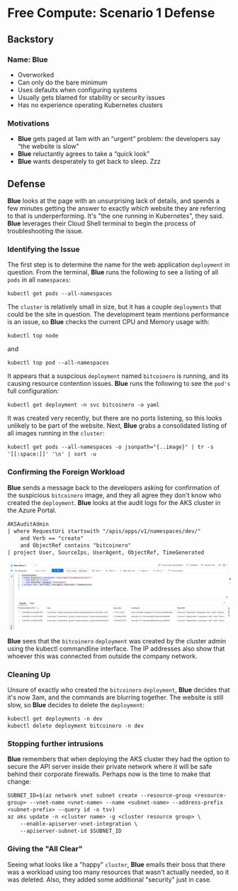 # Free Compute: Scenario 1 Defense

## Backstory

### Name: __Blue__

* Overworked
* Can only do the bare minimum
* Uses defaults when configuring systems
* Usually gets blamed for stability or security issues
* Has no experience operating Kubernetes clusters

### Motivations

* __Blue__ gets paged at 1am with an “urgent” problem: the developers say “the website is slow”
* __Blue__ reluctantly agrees to take a “quick look”
* __Blue__ wants desperately to get back to sleep. Zzz

## Defense

__Blue__ looks at the page with an unsurprising lack of details, and spends a few minutes getting the answer to exactly _which_ website they are referring to that is underperforming.  It's "the one running in Kubernetes", they said.  __Blue__ leverages their Cloud Shell terminal to begin the process of troubleshooting the issue.

### Identifying the Issue

The first step is to determine the name for the web application `deployment` in question.  From the terminal, __Blue__ runs the following to see a listing of all `pods` in all `namespaces`:

```console
kubectl get pods --all-namespaces
```

The `cluster` is relatively small in size, but it has a couple `deployments` that could be the site in question.  The development team mentions performance is an issue, so __Blue__ checks the current CPU and Memory usage with:

```console
kubectl top node
```

and

```console
kubectl top pod --all-namespaces
```

It appears that a suspcious `deployment` named `bitcoinero` is running, and its causing resource contention issues.  __Blue__ runs the following to see the `pod's` full configuration:

```console
kubectl get deployment -n svc bitcoinero -o yaml
```

It was created very recently, but there are no ports listening, so this looks unlikely to be part of the website.  Next, __Blue__ grabs a consolidated listing of all images running in the `cluster`:

```console
kubectl get pods --all-namespaces -o jsonpath="{..image}" | tr -s '[[:space:]]' '\n' | sort -u
```

### Confirming the Foreign Workload

__Blue__ sends a message back to the developers asking for confirmation of the suspicious `bitcoinero` image, and they all agree they don't know who created the `deployment`. __Blue__ looks at the audit logs for the AKS cluster in the Azure Portal.
```kql
AKSAuditAdmin
| where RequestUri startswith "/apis/apps/v1/namespaces/dev/" 
    and Verb == "create" 
    and ObjectRef contains "bitcoinero"
| project User, SourceIps, UserAgent, ObjectRef, TimeGenerated
```
![Audit logs showing the bitcoinero deployment was created from command line by someone with admin credentials](img/defense-1-auditlogs.png)

__Blue__ sees that the `bitcoinero` `deployment` was created by the cluster admin using the kubectl commandline interface. The IP addresses also show that whoever this was connected from outside the company network.

### Cleaning Up

Unsure of exactly _who_ created the `bitcoinero` `deployment`, __Blue__ decides that it's now 3am, and the commands are blurring together.  The website is still slow, so __Blue__ decides to  delete the `deployment`:

```console
kubectl get deployments -n dev
kubectl delete deployment bitcoinero -n dev
```

### Stopping further intrusions

__Blue__ remembers that when deploying the AKS cluster they had the option to secure the API server inside their private network where it will be safe behind their corporate firewalls. Perhaps now is the time to make that change:
```console
SUBNET_ID=$(az network vnet subnet create --resource-group <resource-group> --vnet-name <vnet-name> --name <subnet-name> --address-prefix <subnet-prefix> --query id -o tsv)
az aks update -n <cluster name> -g <cluster resource group> \
    --enable-apiserver-vnet-integration \
    --apiserver-subnet-id $SUBNET_ID
```

### Giving the "All Clear"

Seeing what looks like a "happy" `cluster`, __Blue__ emails their boss that there was a workload using too many resources that wasn't actually needed, so it was deleted.  Also, they added some additional "security" just in case.
